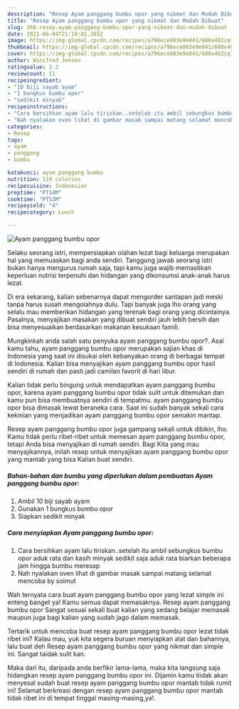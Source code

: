 ```yaml
---
description: "Resep Ayam panggang bumbu opor yang nikmat dan Mudah Dibuat"
title: "Resep Ayam panggang bumbu opor yang nikmat dan Mudah Dibuat"
slug: 268-resep-ayam-panggang-bumbu-opor-yang-nikmat-dan-mudah-dibuat
date: 2021-06-04T21:10:01.265Z
image: https://img-global.cpcdn.com/recipes/a796ece083e9e041/680x482cq70/ayam-panggang-bumbu-opor-foto-resep-utama.jpg
thumbnail: https://img-global.cpcdn.com/recipes/a796ece083e9e041/680x482cq70/ayam-panggang-bumbu-opor-foto-resep-utama.jpg
cover: https://img-global.cpcdn.com/recipes/a796ece083e9e041/680x482cq70/ayam-panggang-bumbu-opor-foto-resep-utama.jpg
author: Winifred Jensen
ratingvalue: 3.3
reviewcount: 11
recipeingredient:
- "10 biji sayab ayam"
- "1 bungkus bumbu opor"
- "sedikit minyak"
recipeinstructions:
- "Cara bersihkan ayam lalu tiriskan..setelah itu ambil sebungkus bumbu opor aduk rata dan kasih minyak sedikit saja aduk rata biarkan beberapa jam hingga bumbu meresap"
- "Nah nyalakan oven lihat di gambar masak sampai matang selamat mencoba by soimut"
categories:
- Resep
tags:
- ayam
- panggang
- bumbu

katakunci: ayam panggang bumbu 
nutrition: 119 calories
recipecuisine: Indonesian
preptime: "PT14M"
cooktime: "PT53M"
recipeyield: "4"
recipecategory: Lunch

---
```



![Ayam panggang bumbu opor](https://img-global.cpcdn.com/recipes/a796ece083e9e041/680x482cq70/ayam-panggang-bumbu-opor-foto-resep-utama.jpg)

Selaku seorang istri, mempersiapkan olahan lezat bagi keluarga merupakan hal yang memuaskan bagi anda sendiri. Tanggung jawab seorang istri bukan hanya mengurus rumah saja, tapi kamu juga wajib memastikan keperluan nutrisi terpenuhi dan hidangan yang dikonsumsi anak-anak harus lezat.

Di era  sekarang, kalian sebenarnya dapat mengorder santapan jadi meski tanpa harus susah mengolahnya dulu. Tapi banyak juga lho orang yang selalu mau memberikan hidangan yang terenak bagi orang yang dicintainya. Pasalnya, menyajikan masakan yang dibuat sendiri jauh lebih bersih dan bisa menyesuaikan berdasarkan makanan kesukaan famili. 



Mungkinkah anda salah satu penyuka ayam panggang bumbu opor?. Asal kamu tahu, ayam panggang bumbu opor merupakan sajian khas di Indonesia yang saat ini disukai oleh kebanyakan orang di berbagai tempat di Indonesia. Kalian bisa menyajikan ayam panggang bumbu opor hasil sendiri di rumah dan pasti jadi camilan favorit di hari libur.

Kalian tidak perlu bingung untuk mendapatkan ayam panggang bumbu opor, karena ayam panggang bumbu opor tidak sulit untuk ditemukan dan kamu pun bisa membuatnya sendiri di tempatmu. ayam panggang bumbu opor bisa dimasak lewat beraneka cara. Saat ini sudah banyak sekali cara kekinian yang menjadikan ayam panggang bumbu opor semakin mantap.

Resep ayam panggang bumbu opor juga gampang sekali untuk dibikin, lho. Kamu tidak perlu ribet-ribet untuk memesan ayam panggang bumbu opor, tetapi Anda bisa menyajikan di rumah sendiri. Bagi Kita yang mau menyajikannya, inilah resep untuk menyajikan ayam panggang bumbu opor yang mantab yang bisa Kalian buat sendiri.

<!--inarticleads1-->

##### Bahan-bahan dan bumbu yang diperlukan dalam pembuatan Ayam panggang bumbu opor:

1. Ambil 10 biji sayab ayam
1. Gunakan 1 bungkus bumbu opor
1. Siapkan sedikit minyak




<!--inarticleads2-->

##### Cara menyiapkan Ayam panggang bumbu opor:

1. Cara bersihkan ayam lalu tiriskan..setelah itu ambil sebungkus bumbu opor aduk rata dan kasih minyak sedikit saja aduk rata biarkan beberapa jam hingga bumbu meresap
1. Nah nyalakan oven lihat di gambar masak sampai matang selamat mencoba by soimut




Wah ternyata cara buat ayam panggang bumbu opor yang lezat simple ini enteng banget ya! Kamu semua dapat memasaknya. Resep ayam panggang bumbu opor Sangat sesuai sekali buat kalian yang sedang belajar memasak maupun juga bagi kalian yang sudah jago dalam memasak.

Tertarik untuk mencoba buat resep ayam panggang bumbu opor lezat tidak ribet ini? Kalau mau, yuk kita segera buruan menyiapkan alat dan bahannya, lalu buat deh Resep ayam panggang bumbu opor yang nikmat dan simple ini. Sangat taidak sulit kan. 

Maka dari itu, daripada anda berfikir lama-lama, maka kita langsung saja hidangkan resep ayam panggang bumbu opor ini. Dijamin kamu tiidak akan menyesal sudah buat resep ayam panggang bumbu opor mantab tidak rumit ini! Selamat berkreasi dengan resep ayam panggang bumbu opor mantab tidak ribet ini di tempat tinggal masing-masing,ya!.

